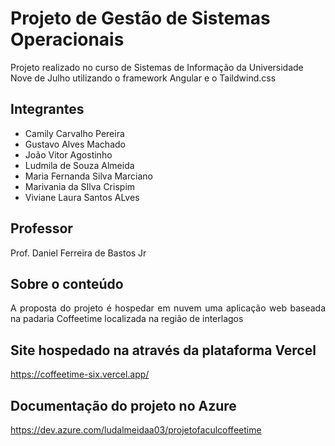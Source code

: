 # Projeto de Gestão de Sistemas Operacionais
Projeto realizado no curso de Sistemas de Informação da Universidade Nove de Julho utilizando o framework Angular e o Taildwind.css

## Integrantes
- Camily Carvalho Pereira
- Gustavo Alves Machado
- João Vitor Agostinho
- Ludmila de Souza Almeida
- Maria Fernanda Silva Marciano
- Marivania da SIlva Crispim
- Viviane Laura Santos ALves

## Professor

Prof. Daniel Ferreira de Bastos Jr

## Sobre o conteúdo

<p align=justify>A proposta do projeto é hospedar em nuvem uma aplicação web baseada na padaria Coffeetime localizada na região de interlagos</p>

## Site hospedado na através da plataforma Vercel
https://coffeetime-six.vercel.app/

## Documentação do projeto no Azure
https://dev.azure.com/ludalmeidaa03/projetofaculcoffeetime
